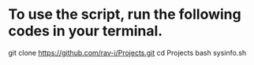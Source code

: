 # To use the script, run the following codes in your terminal.

git clone https://github.com/rav-i/Projects.git
cd Projects
bash sysinfo.sh
